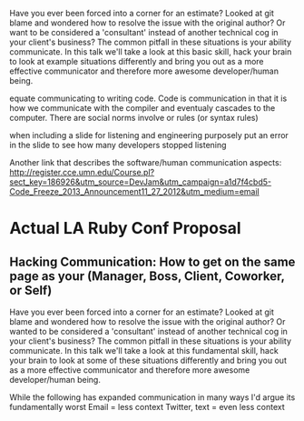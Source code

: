Have you ever been forced into a corner for an estimate? Looked at git blame and wondered how to resolve the issue with the original author? Or want to be considered a 'consultant' instead of another technical cog in your client's business? The common pitfall in these situations is your ability communicate. In this talk we'll take a look at this basic skill, hack your brain to look at example situations differently and bring you out as a more effective communicator and therefore more awesome developer/human being.

equate communicating to writing code. Code is communication in that it is how we communicate with the compiler and eventualy cascades to the computer. There are social norms involve or rules (or syntax rules)

when including a slide for listening and engineering purposely put an error in the slide to see how many developers stopped listening

Another link that describes the software/human communication aspects: http://register.cce.umn.edu/Course.pl?sect_key=186926&utm_source=DevJam&utm_campaign=a1d7f4cbd5-Code_Freeze_2013_Announcement11_27_2012&utm_medium=email

# Actual LA Ruby Conf Proposal

## Hacking Communication: How to get on the same page as your (Manager, Boss, Client, Coworker, or Self)

Have you ever been forced into a corner for an estimate? Looked at git blame and wondered how to resolve the issue with the original author? Or wanted to be considered a 'consultant' instead of another technical cog in your client's business? The common pitfall in these situations is your ability communicate. In this talk we'll take a look at this fundamental skill, hack your brain to look at some of these situations differently and bring you out as a more effective communicator and therefore more awesome developer/human being.

While the following has expanded communication in many ways I'd argue its fundamentally worst
Email = less context
Twitter, text = even less context

